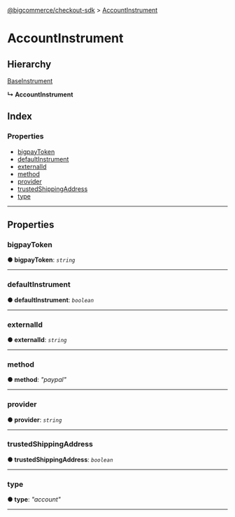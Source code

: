 [@bigcommerce/checkout-sdk](../README.md) > [AccountInstrument](../interfaces/accountinstrument.md)

# AccountInstrument

## Hierarchy

 [BaseInstrument](baseinstrument.md)

**↳ AccountInstrument**

## Index

### Properties

* [bigpayToken](accountinstrument.md#bigpaytoken)
* [defaultInstrument](accountinstrument.md#defaultinstrument)
* [externalId](accountinstrument.md#externalid)
* [method](accountinstrument.md#method)
* [provider](accountinstrument.md#provider)
* [trustedShippingAddress](accountinstrument.md#trustedshippingaddress)
* [type](accountinstrument.md#type)

---

## Properties

<a id="bigpaytoken"></a>

###  bigpayToken

**● bigpayToken**: *`string`*

___
<a id="defaultinstrument"></a>

###  defaultInstrument

**● defaultInstrument**: *`boolean`*

___
<a id="externalid"></a>

###  externalId

**● externalId**: *`string`*

___
<a id="method"></a>

###  method

**● method**: *"paypal"*

___
<a id="provider"></a>

###  provider

**● provider**: *`string`*

___
<a id="trustedshippingaddress"></a>

###  trustedShippingAddress

**● trustedShippingAddress**: *`boolean`*

___
<a id="type"></a>

###  type

**● type**: *"account"*

___

